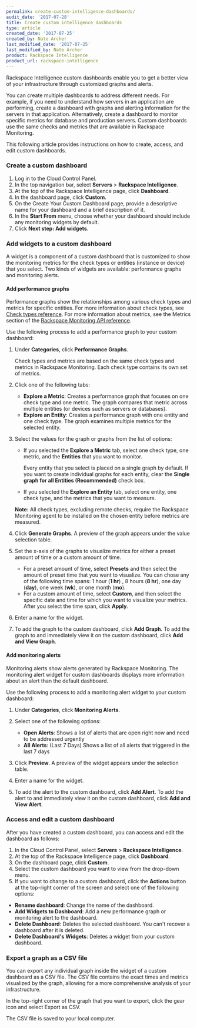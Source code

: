 ```yaml
---
permalink: create-custom-intelligence-dashboards/
audit_date: '2017-07-28'
title: Create custom intelligence dashboards
type: article
created_date: '2017-07-25'
created_by: Nate Archer
last_modified_date: '2017-07-25'
last_modified_by: Nate Archer
product: Rackspace Intelligence
product_url: rackspace-intelligence
---
```


Rackspace Intelligence custom dashboards enable you to get a better view of your infrastructure through customized graphs and alerts.

You can create multiple dashboards to address different needs. For example, if you need to understand how servers in an application are performing, create a dashboard with graphs and alerting information for the servers in that application. Alternatively, create a dashboard to monitor specific metrics for database and production servers. Custom dashboards use the same checks and metrics that are available in Rackspace Monitoring.

This following article provides instructions on how to create, access, and edit custom dashboards.

### Create a custom dashboard

1. Log in to the Cloud Control Panel.
2. In the top navigation bar, select **Servers** > **Rackspace Intelligence**.
3. At the top of the Rackspace Intelligence page, click **Dashboard**.
4. In the dashboard page, click **Custom**.
5. On the Create Your Custom Dashboard page, provide a descriptive name for your dashboard and a brief description of it.
6. In the **Start From** menu, choose whether your dashboard should include any monitoring widgets by default.
7. Click **Next step: Add widgets**.

### Add widgets to a custom dashboard

A widget is a component of a custom dashboard that is customized to show the monitoring metrics for the check types or entities (instance or device) that you select. Two kinds of widgets are available: performance graphs and monitoring alerts.

#### Add performance graphs

Performance graphs show the relationships among various check types and metrics for specific entities. For more information about check types, see [Check types reference](https://docs.rackspace.com/docs/rackspace-monitoring/v1/tech-ref-info/check-type-reference/). For more information about metrics, see the Metrics section of the [Rackspace Monitoring API reference](https://docs.rackspace.com/docs/rackspace-monitoring/v1/api-reference/metrics-operations/).

Use the following process to add a performance graph to your custom dashboard:

1. Under **Categories**, click **Performance Graphs**.

   Check types and metrics are based on the same check types and metrics in Rackspace Monitoring. Each check type contains its own set of metrics.

2. Click one of the following tabs:

   - **Explore a Metric**: Creates a performance graph that focuses on one check type and one metric. The graph compares that metric across multiple entities (or devices such as servers or databases).
   - **Explore an Entity**: Creates a performance graph with one entity and one check type. The graph examines multiple metrics for the selected entity.

3. Select the values for the graph or graphs from the list of options:

   - If you selected the **Explore a Metric** tab, select one check type, one metric, and the **Entities** that you want to monitor.

      Every entity that you select is placed on a single graph by default. If you want to create individual graphs for each entity, clear the **Single graph for all Entities (Recommended)** check box.

   - If you selected the **Explore an Entity** tab, select one entity, one check type, and the metrics that you want to measure.

   **Note:** All check types, excluding remote checks, require the Rackspace Monitoring agent to be installed on the chosen entity before metrics are measured.

4. Click **Generate Graphs**. A preview of the graph appears under the value selection table.
5. Set the x-axis of the graphs to visualize metrics for either a preset amount of time or a custom amount of time.

   - For a preset amount of time, select **Presets** and then select the amount of preset time that you want to visualize. You can chose any of the following time spans: 1 hour (**1 hr**) , 8 hours (**8 hr**), one day (**day**), one week (**wk**), or one month (**mo**).
   - For a custom amount of time, select **Custom**, and then select the specific date and time for which you want to visualize your metrics. After you select the time span, click **Apply**.

6. Enter a name for the widget.
7. To add the graph to the custom dashboard, click **Add Graph**. To add the graph to and immediately view it on the custom dashboard, click **Add and View Graph**.

#### Add monitoring alerts

Monitoring alerts show alerts generated by Rackspace Monitoring. The monitoring alert widget for custom dashboards displays more information about an alert than the default dashboard.

Use the following process to add a monitoring alert widget to your custom dashboard:

1. Under **Categories**, click **Monitoring Alerts**.
2. Select one of the following options:

   - **Open Alerts**: Shows a list of alerts that are open right now and need to be addressed urgently
   - **All Alerts**: (Last 7 Days) Shows a list of all alerts that triggered in the last 7 days

3. Click **Preview**. A preview of the widget appears under the selection table.
4. Enter a name for the widget.
5. To add the alert to the custom dashboard, click **Add Alert**. To add the alert to and immediately view it on the custom dashboard, click **Add and View Alert**.

### Access and edit a custom dashboard

After you have created a custom dashboard, you can access and edit the dashboard as follows:

1. In the Cloud Control Panel, select **Servers** > **Rackspace Intelligence**.
2. At the top of the Rackspace Intelligence page, click **Dashboard**.
3. On the dashboard page, click **Custom**.
4. Select the custom dashboard you want to view from the drop-down menu.
5. If you want to change to a custom dashboard, click the **Actions** button at the top-right corner of the screen and select one of the following options:

  - **Rename dashboard**: Change the name of the dashboard.
  - **Add Widgets to Dashboard**: Add a new performance graph or monitoring alert to the dashboard.
  - **Delete Dashboard**: Deletes the selected dashboard. You can't recover a dashboard after it is deleted.
  - **Delete Dashboard's Widgets**: Deletes a widget from your custom dashboard.

### Export a graph as a CSV file

You can export any individual graph inside the widget of a custom dashboard as a CSV file. The CSV file contains the exact times and metrics visualized by the graph, allowing for a more comprehensive analysis of your infrastructure.

In the top-right corner of the graph that you want to export, click the gear icon and select Export as CSV.

The CSV file is saved to your local computer.
